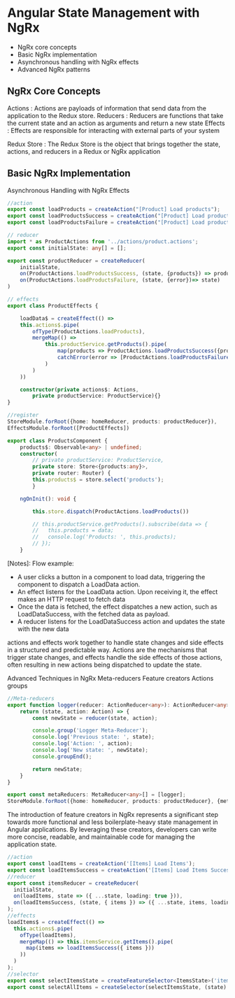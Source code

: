 # Angular State Management with NgRx

- NgRx core concepts 
- Basic NgRx implementation
- Asynchronous handling with NgRx effects
- Advanced NgRx patterns

## NgRx Core Concepts

Actions : Actions are payloads of information that send data from the application to the Redux store.
Reducers : Reducers are functions that take the current state and an action as arguments and return a new state
Effects : Effects are responsible for interacting with external parts of your system

Redux Store : The Redux Store is the object that brings together the state, actions, and reducers in a Redux or NgRx application

## Basic NgRx Implementation


Asynchronous Handling with NgRx Effects

```ts
//action
export const loadProducts = createAction("[Product] Load products");
export const loadProductsSuccess = createAction("[Product] Load products success", props<{products:any[]}>());
export const loadProductsFailure = createAction("[Product] Load products failure", props<{error:any}>());

// reducer
import * as ProductActions from '../actions/product.actions';
export const initialState: any[] = [];

export const productReducer = createReducer(
    initialState,
    on(ProductActions.loadProductsSuccess, (state, {products}) => products),
    on(ProductActions.loadProductsFailure, (state, {error})=> state)
)

// effects
export class ProductEffects {

    loadData$ = createEffect(() => 
    this.actions$.pipe(
        ofType(ProductActions.loadProducts),
        mergeMap(() => 
            this.productService.getProducts().pipe(
                map(products => ProductActions.loadProductsSuccess({products})),
                catchError(error => [ProductActions.loadProductsFailure({error})])
            )
        )
    ))

    constructor(private actions$: Actions,
        private productService: ProductService){}
}

//register
StoreModule.forRoot({home: homeReducer, products: productReducer}),
EffectsModule.forRoot([ProductEffects])

export class ProductsComponent {
    products$: Observable<any> | undefined;
    constructor(
        // private productService: ProductService, 
        private store: Store<{products:any}>,
        private router: Router) {
        this.products$ = store.select('products');
        }

    ngOnInit(): void {

        this.store.dispatch(ProductActions.loadProducts())

        // this.productService.getProducts().subscribe(data => {
        //   this.products = data;
        //   console.log('Products: ', this.products);
        // });
    }
```

[Notes]: 
Flow example:
-   A user clicks a button in a component to load data, triggering the component to dispatch a LoadData action.
-   An effect listens for the LoadData action. Upon receiving it, the effect makes an HTTP request to fetch data
-   Once the data is fetched, the effect dispatches a new action, such as LoadDataSuccess, with the fetched data as payload.
-   A reducer listens for the LoadDataSuccess action and updates the state with the new data

 actions and effects work together to handle state changes and side effects in a structured and predictable way. Actions are the mechanisms that trigger state changes, and effects handle the side effects of those actions, often resulting in new actions being dispatched to update the state.

Advanced Techniques in NgRx
    Meta-reducers
    Feature creators
    Actions groups

```ts
//Meta-reducers
export function logger(reducer: ActionReducer<any>): ActionReducer<any> {
    return (state, action: Action) => {
        const newState = reducer(state, action);

        console.group('Logger Meta-Reducer');
        console.log('Previous state: ', state);
        console.log('Action: ', action);
        console.log('New state: ', newState);
        console.groupEnd();

        return newState;
    }
}

export const metaReducers: MetaReducer<any>[] = [logger];
StoreModule.forRoot({home: homeReducer, products: productReducer}, {metaReducers}),
```

The introduction of feature creators in NgRx represents a significant step towards more functional and less boilerplate-heavy state management in Angular applications. By leveraging these creators, developers can write more concise, readable, and maintainable code for managing the application state.
```ts
//action
export const loadItems = createAction('[Items] Load Items');
export const loadItemsSuccess = createAction('[Items] Load Items Success', props<{ items: Item[] }>());
//reducer
export const itemsReducer = createReducer(
  initialState,
  on(loadItems, state => ({ ...state, loading: true })),
  on(loadItemsSuccess, (state, { items }) => ({ ...state, items, loading: false }))
);
//effects
loadItems$ = createEffect(() =>
  this.actions$.pipe(
    ofType(loadItems),
    mergeMap(() => this.itemsService.getItems().pipe(
      map(items => loadItemsSuccess({ items }))
    ))
  )
);
//selector
export const selectItemsState = createFeatureSelector<ItemsState>('items');
export const selectAllItems = createSelector(selectItemsState, (state) => state.items);

```